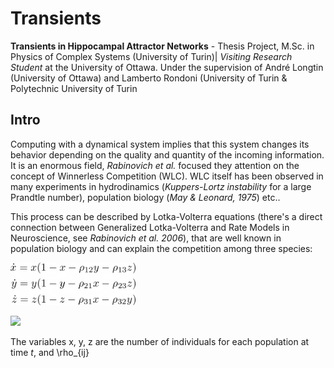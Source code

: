 # Transients
**Transients in Hippocampal Attractor Networks** - Thesis Project, M.Sc. in Physics of Complex Systems (University of Turin)| *Visiting Research Student* at the University of Ottawa.
Under the supervision of André Longtin (University of Ottawa) and Lamberto Rondoni (University of Turin & Polytechnic University of Turin

## Intro

Computing with a dynamical system implies that this system changes its behavior depending on the quality and quantity of the incoming information. It is an enormous field, *Rabinovich et al.* focused they attention on the concept of Winnerless Competition (WLC). WLC itself has been observed in many experiments in hydrodinamics (*Kuppers-Lortz instability* for a large Prandtle number), population biology (*May & Leonard, 1975*) etc.. 

This process can be described by Lotka-Volterra equations (there's a direct connection between Generalized Lotka-Volterra and Rate Models in Neuroscience, see *Rabinovich et al. 2006*), that are well known in population biology and can explain the competition among three species: 

<img src="https://raw.githubusercontent.com/sazio/Transients/master/img/ML3D.png" width="200">

<img src="https://render.githubusercontent.com/render/math?math=\dot{x} = x(1 - x - \rho_{12}y - \rho_{13}z)\\
\dot{y} = y(1 - y - \rho_{21}x - \rho_{23}z)\\
\dot{z} = z(1 - z - \rho_{31}x - \rho_{32}y)\\">

The variables x, y, z are the number of individuals for each population at time *t*, and \rho_{ij}



